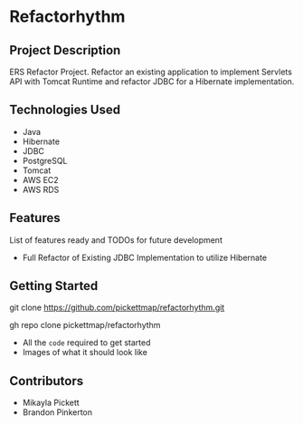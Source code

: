 
# Refactorhythm

## Project Description

ERS Refactor Project. Refactor an existing application to implement Servlets API with Tomcat Runtime and refactor JDBC for a Hibernate implementation.

## Technologies Used

* Java
* Hibernate
* JDBC
* PostgreSQL
* Tomcat
* AWS EC2
* AWS RDS

## Features

List of features ready and TODOs for future development
* Full Refactor of Existing JDBC Implementation to utilize Hibernate

## Getting Started
> 
git clone https://github.com/pickettmap/refactorhythm.git

> 
gh repo clone pickettmap/refactorhythm

- All the `code` required to get started
- Images of what it should look like

## Contributors

* Mikayla Pickett
* Brandon Pinkerton
